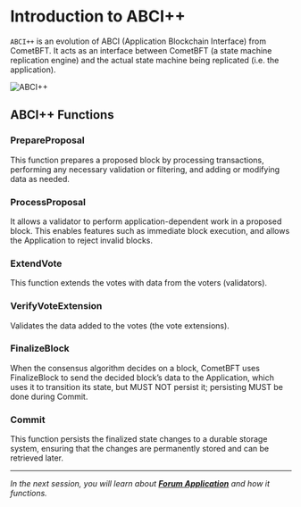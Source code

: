 # Introduction to ABCI++

`ABCI++` is an evolution of ABCI (Application Blockchain Interface) from CometBFT. It acts as an interface between CometBFT (a state machine replication engine) and the actual state machine being replicated (i.e. the application).

![ABCI++](images/ABCI++.jpg)

## ABCI++ Functions

### PrepareProposal

This function prepares a proposed block by processing transactions, performing any necessary validation or filtering, and adding or modifying data as needed.

### ProcessProposal

It allows a validator to perform application-dependent work in a proposed block. This enables features such as immediate block execution, and allows the Application to reject invalid blocks.

### ExtendVote

This function extends the votes with data from the voters (validators).

### VerifyVoteExtension

Validates the data added to the votes (the vote extensions).

### FinalizeBlock

When the consensus algorithm decides on a block, CometBFT uses FinalizeBlock to send the decided block’s data to the Application,
which uses it to transition its state, but MUST NOT persist it; persisting MUST be done during Commit.

### Commit

This function persists the finalized state changes to a durable storage system, ensuring that the changes are permanently stored and can be retrieved later.

---------------

*In the next session, you will learn about [**Forum Application**](./2.intro-forumApp.md) and how it functions.*
